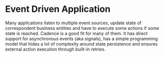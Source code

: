# Event Driven Application

Many applications listen to multiple event sources, update state of correspondent business entities 
and have to execute some actions if some state is reached.
Cadence is a good fit for many of them. It has direct support for asynchronous events (aka signals), 
has a simple programming model that hides a lot of complexity
around state persistence and ensures external action execution through built-in retries. 
